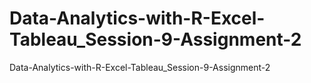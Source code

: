 # Data-Analytics-with-R-Excel-Tableau_Session-9-Assignment-2
Data-Analytics-with-R-Excel-Tableau_Session-9-Assignment-2
